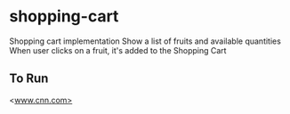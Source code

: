 # shopping-cart

Shopping cart implementation
Show a list of fruits and available quantities
When user clicks on a fruit, it's added to the Shopping Cart

## To Run

<www.cnn.com>
